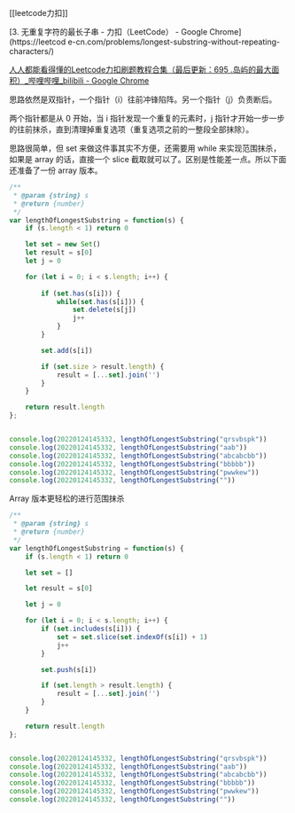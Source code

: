 [[leetcode力扣]]

[3. 无重复字符的最长子串 - 力扣（LeetCode） - Google Chrome](https://leetcod
e-cn.com/problems/longest-substring-without-repeating-characters/)

[人人都能看得懂的Leetcode力扣刷题教程合集（最后更新：695 .岛屿的最大面积）_哔哩哔哩_bilibili - Google Chrome](https://www.bilibili.com/video/BV1wA411b7qZ?p=3)

思路依然是双指针，一个指针（i）往前冲锋陷阵。另一个指针（j）负责断后。

两个指针都是从 0 开始，当 i 指针发现一个重复的元素时，j 指针才开始一步一步的往前抹杀，直到清理掉重复选项（重复选项之前的一整段全部抹除）。

思路很简单，但 set 来做这件事其实不方便，还需要用 while 来实现范围抹杀，如果是 array 的话，直接一个 slice 截取就可以了。区别是性能差一点。所以下面还准备了一份 array 版本。

```javascript
/**
 * @param {string} s
 * @return {number}
 */
var lengthOfLongestSubstring = function(s) {
    if (s.length < 1) return 0

    let set = new Set()
    let result = s[0]
    let j = 0

    for (let i = 0; i < s.length; i++) {
        
        if (set.has(s[i])) {
            while(set.has(s[i])) {
                set.delete(s[j])
                j++
            }
        }

        set.add(s[i])

        if (set.size > result.length) {
            result = [...set].join('')
        }
    }

    return result.length
};


console.log(20220124145332, lengthOfLongestSubstring("qrsvbspk"))
console.log(20220124145332, lengthOfLongestSubstring("aab"))
console.log(20220124145332, lengthOfLongestSubstring("abcabcbb"))
console.log(20220124145332, lengthOfLongestSubstring("bbbbb"))
console.log(20220124145332, lengthOfLongestSubstring("pwwkew"))
console.log(20220124145332, lengthOfLongestSubstring(""))
```

Array 版本更轻松的进行范围抹杀

```javascript
/**
 * @param {string} s
 * @return {number}
 */
var lengthOfLongestSubstring = function(s) {
    if (s.length < 1) return 0

    let set = []

    let result = s[0]

    let j = 0

    for (let i = 0; i < s.length; i++) {
        if (set.includes(s[i])) {
            set = set.slice(set.indexOf(s[i]) + 1)
            j++
        }

        set.push(s[i])

        if (set.length > result.length) {
            result = [...set].join('')
        }
    }

    return result.length
};


console.log(20220124145332, lengthOfLongestSubstring("qrsvbspk"))
console.log(20220124145332, lengthOfLongestSubstring("aab"))
console.log(20220124145332, lengthOfLongestSubstring("abcabcbb"))
console.log(20220124145332, lengthOfLongestSubstring("bbbbb"))
console.log(20220124145332, lengthOfLongestSubstring("pwwkew"))
console.log(20220124145332, lengthOfLongestSubstring(""))
```